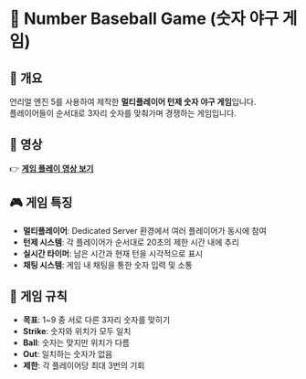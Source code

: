 # 🎯 Number Baseball Game (숫자 야구 게임)

## 📝 개요

언리얼 엔진 5를 사용하여 제작한 **멀티플레이어 턴제 숫자 야구 게임**입니다.  
플레이어들이 순서대로 3자리 숫자를 맞춰가며 경쟁하는 게임입니다.

## 🎥 영상

👉 **[게임 플레이 영상 보기](https://youtu.be/HfhZkr2DxB4)**

## 🎮 게임 특징

- **멀티플레이어**: Dedicated Server 환경에서 여러 플레이어가 동시에 참여
- **턴제 시스템**: 각 플레이어가 순서대로 20초의 제한 시간 내에 추리
- **실시간 타이머**: 남은 시간과 현재 턴을 시각적으로 표시
- **채팅 시스템**: 게임 내 채팅을 통한 숫자 입력 및 소통

## 🎯 게임 규칙

- **목표**: 1~9 중 서로 다른 3자리 숫자를 맞히기
- **Strike**: 숫자와 위치가 모두 일치
- **Ball**: 숫자는 맞지만 위치가 다름
- **Out**: 일치하는 숫자가 없음
- **제한**: 각 플레이어당 최대 3번의 기회
